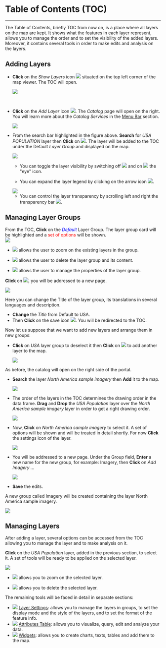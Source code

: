 # Table of Contents (TOC)
************************
The Table of Contents, briefly TOC from now on, is a place where all layers on the map are kept. It shows what the features in each layer represent, allows you to manage the order and to set the visibility  of the added layers. Moreover, it contains several tools in order to make edits and analysis on the layers. 

Adding Layers
-------------
* **Click** on the *Show Layers* icon <img src="img/show-layers.png" style="max-width:30px;" /> situated on the top left corner of the map viewer. The TOC will open. 

  <img src="img/toc.png" style="max-width:200px;" />
<br>

* **Click** on the *Add Layer* icon <img src="img/add-layer.png" style="max-width:40px;"/>. The *Catalog* page will open on the right. You will learn more about the *Catalog Services* in the [Menu Bar](menu-bar) section. 

   <img src="img/catalog.png" style="max-width:500px;" />

* From the search bar highlighted in the figure above. **Search** for *USA POPULATION* layer then **Click** on  <img src="img/add-to-map.png" style="max-width:60px;"/>. The layer will be added to the TOC under the Default *Layer Group* and displayed on the map.  
 
   <img src="img/layer-usa.png" style="max-width:500px;" />

  * You can toggle the layer visibility by switching off <img src="img/eyeoff.png" style="max-width:60px;"/> and on <img src="img/eyeon.png" style="max-width:60px;"/> the "eye" icon. 
 
  * You can expand the layer legend by clicking on the arrow icon <img src="img/legend-icon.png" style="max-width:60px;"/>.
  <img src="img/layer-legend.png" style="max-width:200px;"/>

  * You can control the layer transparency by scrolling left and right the transparency bar <img src="img/transparency-bar.png" style="max-width:60px;"/>.

Managing Layer Groups
---------------------
From the TOC, **Click** on the <span style="color:blue">*Default* </span> Layer Group. The layer group card will be highlighted and a <span style="color:red">set of options </span> will be shown.   
<img src="img/layer-group.png" style="max-width:200px;"/>

 * <img src="img/zoom-layer.png" style="max-width:60px;"/> allows the user to zoom on the existing layers in the group.

 * <img src="img/delete.png" style="max-width:60px;"/> allows the user to delete the layer group and its content.
 
 * <img src="img/properties.png" /> allows the user to manage the properties of the layer group.

**Click** on <img src="img/properties.png" style="max-width:25px;"/>, you will be addressed to a new page. 

<img src="img/group-settings.png" style="max-width:350px;"/>

Here you can change the Title of the layer group, its translations in several languages and description. 
* **Change** the *Title* from Default to USA. 
* Then **Click** on the save icon <img src="img/save-icon.png" style="max-width:25px;"/>. You will be redirected to the TOC. 

Now let us suppose that we want to add new layers and arrange them in new groups:

* **Click** on *USA* layer group to deselect it then **Click** on <img src="img/add-to-map.png" style="max-width:60px;"/> to add another layer to the map. 
  
  <img src="img/usa-group.png" style="max-width:350px;"/>

As before, the catalog will open on the right side of the portal.

 * **Search** the layer *North America sample imagery* then **Add** it to the map. 

   <img src="img/second-layer.png" style="max-width:500px;"/>

* The order of the layers in the TOC determines the drawing order in the data frame. **Drag** and **Drop** the *USA Population* layer over the  *North America sample imagery* layer in order to get a right drawing order.  

  <img src="img/order-layers.png" style="max-width:500px;"/>

* Now, **Click** on *North America sample imagery* to select it. A set of options will be shown and will be treated in detail shortly. For now **Click** the settings icon of the layer.

  <img src="img/imagery.png" style="max-width:350px;"/>  

* You will be addressed to a new page. Under the Group field, **Enter**  a new name for the new group, for example: Imagery, then **Click** on *Add Imagery ...*

  <img src="img/group-imagery.png" style="max-width:350px;"/> 

* **Save** the edits. 

A new group called Imagery will be created containing the layer North America sample imagery.

<img src="img/group-imagery-1.png" style="max-width:350px;"/> 

Managing Layers
---------------

After adding a layer, several options can be accessed from the TOC allowing you to manage the layer and to make analysis on it. 

**Click** on the *USA Population* layer, added in the previous section, to select it. A set of tools will be ready to be applied on the selected layer. 

<img src="img/layer-tools.png" style="max-width:500px;" /> 

* <img src="img/zoom-layer.png" style="max-width:60px;"/> allows you to zoom on the selected layer.

* <img src="img/delete.png" style="max-width:60px;"/> allows you to delete the selected layer.

The remaining tools will be faced in detail in separate sections:

*  <img src="img/properties.png" /> [Layer Settings](layer-settings): allows you to manage the layers in groups, to set the display mode and the style of the layers, and to set the format of the feature info.
*  <img src="img/attributes-table.png" /> [Attributes Table](attributes-table): allows you to visualize, query, edit and analyze your data. 
* <img src="img/widgets.png" /> [Widgets](widgets): allows you to create charts, texts, tables and add them to the map. 


